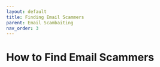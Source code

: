 ```yaml
---
layout: default
title: Finding Email Scammers
parent: Email Scambaiting
nav_order: 3
---
```


# How to Find Email Scammers

